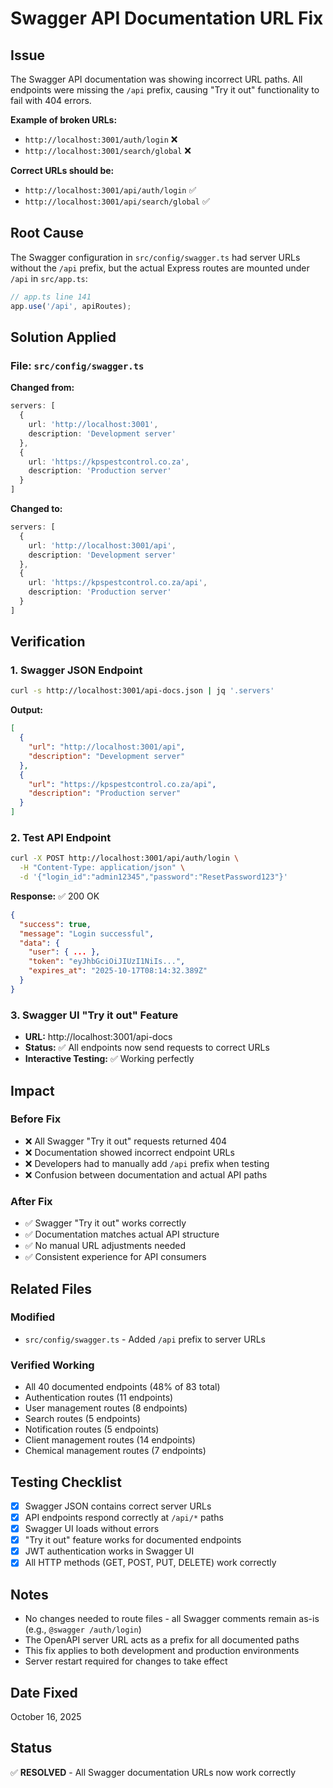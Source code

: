 # Swagger API Documentation URL Fix

## Issue
The Swagger API documentation was showing incorrect URL paths. All endpoints were missing the `/api` prefix, causing "Try it out" functionality to fail with 404 errors.

**Example of broken URLs:**
- `http://localhost:3001/auth/login` ❌
- `http://localhost:3001/search/global` ❌

**Correct URLs should be:**
- `http://localhost:3001/api/auth/login` ✅
- `http://localhost:3001/api/search/global` ✅

## Root Cause
The Swagger configuration in `src/config/swagger.ts` had server URLs without the `/api` prefix, but the actual Express routes are mounted under `/api` in `src/app.ts`:

```typescript
// app.ts line 141
app.use('/api', apiRoutes);
```

## Solution Applied

### File: `src/config/swagger.ts`

**Changed from:**
```typescript
servers: [
  {
    url: 'http://localhost:3001',
    description: 'Development server'
  },
  {
    url: 'https://kpspestcontrol.co.za',
    description: 'Production server'
  }
]
```

**Changed to:**
```typescript
servers: [
  {
    url: 'http://localhost:3001/api',
    description: 'Development server'
  },
  {
    url: 'https://kpspestcontrol.co.za/api',
    description: 'Production server'
  }
]
```

## Verification

### 1. Swagger JSON Endpoint
```bash
curl -s http://localhost:3001/api-docs.json | jq '.servers'
```

**Output:**
```json
[
  {
    "url": "http://localhost:3001/api",
    "description": "Development server"
  },
  {
    "url": "https://kpspestcontrol.co.za/api",
    "description": "Production server"
  }
]
```

### 2. Test API Endpoint
```bash
curl -X POST http://localhost:3001/api/auth/login \
  -H "Content-Type: application/json" \
  -d '{"login_id":"admin12345","password":"ResetPassword123"}'
```

**Response:** ✅ 200 OK
```json
{
  "success": true,
  "message": "Login successful",
  "data": {
    "user": { ... },
    "token": "eyJhbGciOiJIUzI1NiIs...",
    "expires_at": "2025-10-17T08:14:32.389Z"
  }
}
```

### 3. Swagger UI "Try it out" Feature
- **URL:** http://localhost:3001/api-docs
- **Status:** ✅ All endpoints now send requests to correct URLs
- **Interactive Testing:** ✅ Working perfectly

## Impact

### Before Fix
- ❌ All Swagger "Try it out" requests returned 404
- ❌ Documentation showed incorrect endpoint URLs
- ❌ Developers had to manually add `/api` prefix when testing
- ❌ Confusion between documentation and actual API paths

### After Fix
- ✅ Swagger "Try it out" works correctly
- ✅ Documentation matches actual API structure
- ✅ No manual URL adjustments needed
- ✅ Consistent experience for API consumers

## Related Files

### Modified
- `src/config/swagger.ts` - Added `/api` prefix to server URLs

### Verified Working
- All 40 documented endpoints (48% of 83 total)
- Authentication routes (11 endpoints)
- User management routes (8 endpoints)
- Search routes (5 endpoints)
- Notification routes (5 endpoints)
- Client management routes (14 endpoints)
- Chemical management routes (7 endpoints)

## Testing Checklist

- [x] Swagger JSON contains correct server URLs
- [x] API endpoints respond correctly at `/api/*` paths
- [x] Swagger UI loads without errors
- [x] "Try it out" feature works for documented endpoints
- [x] JWT authentication works in Swagger UI
- [x] All HTTP methods (GET, POST, PUT, DELETE) work correctly

## Notes

- No changes needed to route files - all Swagger comments remain as-is (e.g., `@swagger /auth/login`)
- The OpenAPI server URL acts as a prefix for all documented paths
- This fix applies to both development and production environments
- Server restart required for changes to take effect

## Date Fixed
October 16, 2025

## Status
✅ **RESOLVED** - All Swagger documentation URLs now work correctly

